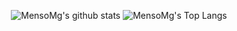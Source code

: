 <p align="center">
  <img 
       alt="MensoMg's github stats"
       src="https://github-readme-stats.vercel.app/api?username=MensoMg&show_icons=true&title_color=628FDB&text_color=37B6A7&icon_color=BE91F2&bg_color=0D1117&hide_border=true" />
  <img 
       alt="MensoMg's Top Langs" 
       src="https://github-readme-stats.vercel.app/api/top-langs/?username=MensoMG&show_icons=true&title_color=628FDB&text_color=37B6A7&icon_color=BE91F2&bg_color=0D1117&hide_border=true&layout=compact&langs_count=10" />
</p>
